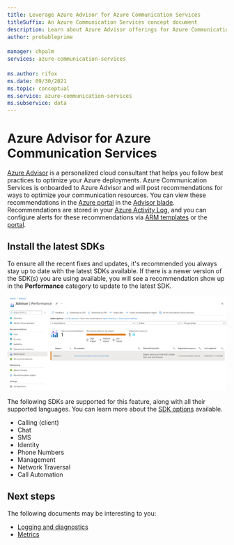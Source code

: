 ```yaml
---
title: Leverage Azure Advisor for Azure Communication Services
titleSuffix: An Azure Communication Services concept document
description: Learn about Azure Advisor offerings for Azure Communication Services.
author: probableprime

manager: chpalm
services: azure-communication-services

ms.author: rifox
ms.date: 09/30/2021
ms.topic: conceptual
ms.service: azure-communication-services
ms.subservice: data
---
```


# Azure Advisor for Azure Communication Services

[Azure Advisor](../../advisor/advisor-overview.md) is a personalized cloud consultant that helps you follow best practices to optimize your Azure deployments. Azure Communication Services is onboarded to Azure Advisor and will post recommendations for ways to optimize your communication resources. You can view these recommendations in the [Azure portal](https://portal.azure.com) in the [Advisor blade](https://portal.azure.com/#blade/Microsoft_Azure_Expert/AdvisorMenuBlade/overview). Recommendations are stored in your [Azure Activity Log](../../azure-monitor/essentials/platform-logs-overview.md), and you can configure alerts for these recommendations via [ARM templates](../../advisor/advisor-alerts-arm.md) or the [portal](../../advisor/advisor-alerts-portal.md). 

## Install the latest SDKs

To ensure all the recent fixes and updates, it's recommended you always stay up to date with the latest SDKs available. If there is a newer version of the SDK(s) you are using available, you will see a recommendation show up in the **Performance** category to update to the latest SDK.

![Azure Advisor example showing recommendation to update chat SDK.](./media/advisor-chat-sdk-update-example.png)

The following SDKs are supported for this feature, along with all their supported languages. You can learn more about the [SDK options](./sdk-options.md) available.

* Calling (client)
* Chat
* SMS
* Identity
* Phone Numbers
* Management
* Network Traversal
* Call Automation

## Next steps

The following documents may be interesting to you:

- [Logging and diagnostics](./logging-and-diagnostics.md)
- [Metrics](./metrics.md)
